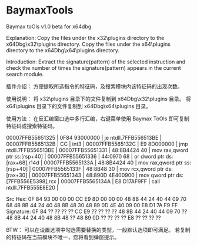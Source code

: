 # BaymaxTools
Baymax toOls v1.0 beta for x64dbg

Explanation:
Copy the files under the x32\plugins directory to the x64Dbg\x32\plugins directory.
Copy the files under the x64\plugins directory to the x64Dbg\x64\plugins directory.

Introduction:
Extract the signature(pattern) of the selected instruction and check the number of times the signature(pattern) appears in the current search module.

插件介绍：
方便提取所选指令的特征码，及搜索模块内该特征码的出现次数。

使用说明：
将 x32\plugins 目录下的文件复制到 x64Dbg\x32\plugins 目录。
将 x64\plugins 目录下的文件复制到 x64Dbg\x64\plugins 目录。

使用方法：
在反汇编窗口选中多行汇编，右键菜单使用 Baymax ToOls 即可复制特征码或搜索特征码。


00007FFB55651325  | 0F84 93000000                  | je ntdll.7FFB556513BE                       |
00007FFB5565132B  | CC                             | int3                                        |
00007FFB5565132C  | E9 8D000000                    | jmp ntdll.7FFB556513BE                      |
00007FFB55651331  | 48:8B4424 40                   | mov rax,qword ptr ss:[rsp+40]               |
00007FFB55651336  | 44:0970 68                     | or dword ptr ds:[rax+68],r14d               |
00007FFB5565133A  | 48:8B4424 40                   | mov rax,qword ptr ss:[rsp+40]               |
00007FFB5565133F  | 48:8B48 30                     | mov rcx,qword ptr ds:[rax+30]               |
00007FFB55651343  | 48:890D 4E400900               | mov qword ptr ds:[7FFB556E5398],rcx         |
00007FFB5565134A  | E8 D17AF9FF                    | call ntdll.7FFB555E8E20                     |

Src Hex: 0F 84 93 00 00 00 CC E9 8D 00 00 00 48 8B 44 24 40 44 09 70 68 48 8B 44 24 40 48 8B 48 30 48 89 0D 4E 40 09 00 E8 D1 7A F9 FF
Signature: 0F 84 ?? ?? ?? ?? CC E9 ?? ?? ?? ?? 48 8B 44 24 40 44 09 70 ?? 48 8B 44 24 40 48 8B 48 ?? 48 89 0D ?? ?? ?? ?? E8 ?? ?? ?? ?? 


BTW：
可以在设置选项中勾选需要替换的类型，一般默认选项即可满足。
若复制的特征码在当前模块不唯一，您将看到弹窗提示。
